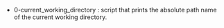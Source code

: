 - 0-current_working_directory : script that prints the absolute path name of the current working directory.
